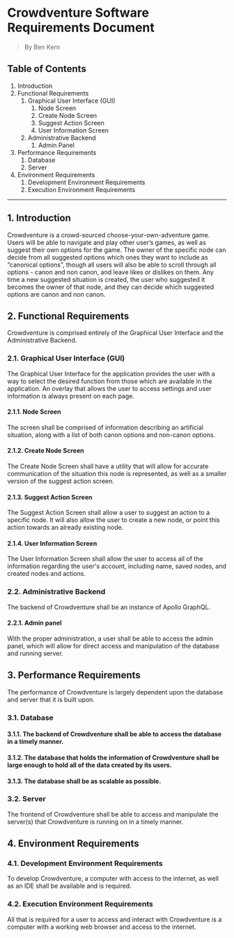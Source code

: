 # Crowdventure Software Requirements Document

> By Ben Kern

## Table of Contents

1. Introduction
2. Functional Requirements
   1. Graphical User Interface (GUI)
      1. Node Screen
      2. Create Node Screen
      3. Suggest Action Screen
      4. User Information Screen
   2. Administrative Backend
      1. Admin Panel
3. Performance Requirements
   1. Database
   2. Server
4. Environment Requirements
   1. Development Environment Requirements
   2. Execution Environment Requirements

---

## 1. Introduction

Crowdventure is a crowd-sourced choose-your-own-adventure game. Users will be able to navigate and play other user’s games, as well as suggest their own options for the game. The owner of the specific node can decide from all suggested options which ones they want to include as “canonical options”, though all users will also be able to scroll through all options - canon and non canon, and leave likes or dislikes on them. Any time a new suggested situation is created, the user who suggested it becomes the owner of that node, and they can decide which suggested options are canon and non canon.

## 2. Functional Requirements

Crowdventure is comprised entirely of the Graphical User Interface and the Administrative Backend.

### 2.1. Graphical User Interface (GUI)

The Graphical User Interface for the application provides the user with a way to select the desired function from those which are available in the application. An overlay that allows the user to access settings and user information is always present on each page.

#### 2.1.1. Node Screen

The screen shall be comprised of information describing an artificial situation, along with a list of both canon options and non-canon options.

#### 2.1.2. Create Node Screen

The Create Node Screen shall have a utility that will allow for accurate communication of the situation this node is represented, as well as a smaller version of the suggest action screen.

#### 2.1.3. Suggest Action Screen

The Suggest Action Screen shall allow a user to suggest an action to a specific node. It will also allow the user to create a new node, or point this action towards an already existing node.

#### 2.1.4. User Information Screen

The User Information Screen shall allow the user to access all of the information regarding the user's account, including name, saved nodes, and created nodes and actions.

### 2.2. Administrative Backend

The backend of Crowdventure shall be an instance of Apollo GraphQL.

#### 2.2.1. Admin panel

With the proper administration, a user shall be able to access the admin panel, which will allow for direct access and manipulation of the database and running server.

## 3. Performance Requirements

The performance of Crowdventure is largely dependent upon the database and server that it is built upon.

### 3.1. Database

#### 3.1.1. The backend of Crowdventure shall be able to access the database in a timely manner.

#### 3.1.2. The database that holds the information of Crowdventure shall be large enough to hold all of the data created by its users.

#### 3.1.3. The database shall be as scalable as possible.

### 3.2. Server

The frontend of Crowdventure shall be able to access and manipulate the server(s) that Crowdventure is running on in a timely manner.

## 4. Environment Requirements

### 4.1. Development Environment Requirements

To develop Crowdventure, a computer with access to the internet, as well as an IDE shall be available and is required.

### 4.2. Execution Environment Requirements

All that is required for a user to access and interact with Crowdventure is a computer with a working web browser and access to the internet.
